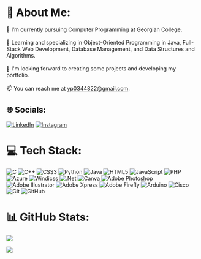 # 💫 About Me:
🔭 I’m currently pursuing Computer Programming at Georgian College.<br><br>🌱 Learning and specializing in Object-Oriented Programming in Java, Full-Stack Web Development, Database Management, and Data Structures and Algorithms.<br><br>🤝 I'm looking forward to creating some projects and developing my portfolio.<br><br>📫 You can reach me at yp0344822@gmail.com.

## 🌐 Socials:
[![LinkedIn](https://img.shields.io/badge/LinkedIn-%230077B5.svg?logo=linkedin&logoColor=white)](https://linkedin.com/in/https://www.linkedin.com/public-profile/settings?trk=d_flagship3_profile_self_view_public_profile) 
[![Instagram](https://img.shields.io/badge/Instagram-%23E4405F.svg?logo=instagram&logoColor=white)](https://www.instagram.com/yashh.patel._)

# 💻 Tech Stack:
![C](https://img.shields.io/badge/c-%2300599C.svg?style=for-the-badge&logo=c&logoColor=white) ![C++](https://img.shields.io/badge/c++-%2300599C.svg?style=for-the-badge&logo=c%2B%2B&logoColor=white) ![CSS3](https://img.shields.io/badge/css3-%231572B6.svg?style=for-the-badge&logo=css3&logoColor=white) ![Python](https://img.shields.io/badge/python-3670A0?style=for-the-badge&logo=python&logoColor=ffdd54) ![Java](https://img.shields.io/badge/java-%23ED8B00.svg?style=for-the-badge&logo=openjdk&logoColor=white) ![HTML5](https://img.shields.io/badge/html5-%23E34F26.svg?style=for-the-badge&logo=html5&logoColor=white) ![JavaScript](https://img.shields.io/badge/javascript-%23323330.svg?style=for-the-badge&logo=javascript&logoColor=%23F7DF1E) ![PHP](https://img.shields.io/badge/php-%23777BB4.svg?style=for-the-badge&logo=php&logoColor=white)![Azure](https://img.shields.io/badge/azure-%230072C6.svg?style=for-the-badge&logo=microsoftazure&logoColor=white) ![Windicss](https://img.shields.io/badge/windicss-48B0F1.svg?style=for-the-badge&logo=windi-css&logoColor=white) ![.Net](https://img.shields.io/badge/.NET-5C2D91?style=for-the-badge&logo=.net&logoColor=white) ![Canva](https://img.shields.io/badge/Canva-%2300C4CC.svg?style=for-the-badge&logo=Canva&logoColor=white) ![Adobe Photoshop](https://img.shields.io/badge/Adobe%20Photoshop-31A8FF.svg?style=for-the-badge&logo=adobephotoshop&logoColor=white) ![Adobe Illustrator](https://img.shields.io/badge/Adobe%20Illustrator-FF9A00.svg?style=for-the-badge&logo=adobeillustrator&logoColor=white) ![Adobe Xpress](https://img.shields.io/badge/Adobe%20Xpress-FF6F61.svg?style=for-the-badge&logo=adobexd&logoColor=white) ![Adobe Firefly](https://img.shields.io/badge/Adobe%20Firefly-FF6F00.svg?style=for-the-badge&logo=adobefirefly&logoColor=white) ![Arduino](https://img.shields.io/badge/-Arduino-00979D?style=for-the-badge&logo=Arduino&logoColor=white) ![Cisco](https://img.shields.io/badge/cisco-%23049fd9.svg?style=for-the-badge&logo=cisco&logoColor=black) ![Git](https://img.shields.io/badge/Git-%23F05033.svg?style=for-the-badge&logo=git&logoColor=white) ![GitHub](https://img.shields.io/badge/GitHub-%23121011.svg?style=for-the-badge&logo=github&logoColor=white)

# 📊 GitHub Stats:
![](https://github-readme-stats.vercel.app/api/top-langs/?username=Yashh-patel&theme=dark&hide_border=false&include_all_commits=false&count_private=false&layout=compact)

[![](https://visitcount.itsvg.in/api?id=200583043&icon=2&color=10)](https://visitcount.itsvg.in)
